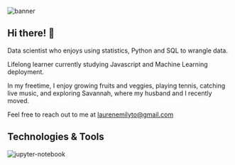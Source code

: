 ![banner](https://i.pinimg.com/originals/15/6e/83/156e835a65e03acc337469f3f6675eb0.jpg)

## Hi there! :wave: 

Data scientist who enjoys using statistics, Python and SQL to wrangle data. 

Lifelong learner currently studying Javascript and Machine Learning deployment. 

In my freetime, I enjoy growing fruits and veggies, playing tennis, catching live music, and exploring Savannah, where my husband and I recently moved. 

Feel free to reach out to me at laurenemilyto@gmail.com

## Technologies & Tools
![jupyter-notebook](https://i.pinimg.com/originals/19/cd/93/19cd93d53eeab8efcfa44944da460783.jpg)
